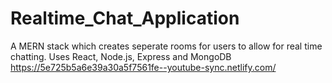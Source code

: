 # Realtime_Chat_Application
A MERN stack which creates seperate rooms for users to allow for real time chatting. Uses React, Node.js, Express and MongoDB
https://5e725b5a6e39a30a5f7561fe--youtube-sync.netlify.com/
